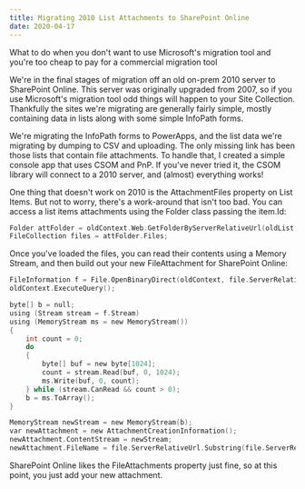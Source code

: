 ```yaml
---
title: Migrating 2010 List Attachments to SharePoint Online
date: 2020-04-17
---
```


What to do when you don't want to use Microsoft's migration tool and you're too cheap to pay for a commercial migration tool

<!-- end -->

We're in the final stages of migration off an old on-prem 2010 server to SharePoint Online. This server was originally upgraded from 2007, so if you use Microsoft's migration tool odd things will happen to your Site Collection. Thankfully the sites we're migrating are generally fairly simple, mostly containing data in lists along with some simple InfoPath forms.

We're migrating the InfoPath forms to PowerApps, and the list data we're migrating by dumping to CSV and uploading. The only missing link has been those lists that contain file attachments. To handle that, I created a simple console app that uses CSOM and PnP. If you've never tried it, the CSOM library will connect to a 2010 server, and (almost) everything works!

One thing that doesn't work on 2010 is the AttachmentFiles property on List Items. But not to worry, there's a work-around that isn't too bad.
You can access a list items attachments using the Folder class passing the item.Id:

```c
Folder attFolder = oldContext.Web.GetFolderByServerRelativeUrl(oldList.RootFolder.ServerRelativeUrl + "/Attachments/" + item.Id);
FileCollection files = attFolder.Files;
```

Once you've loaded the files, you can read their contents using a Memory Stream, and then build out your new FileAttachment for SharePoint Online:

```c
FileInformation f = File.OpenBinaryDirect(oldContext, file.ServerRelativeUrl);
oldContext.ExecuteQuery();

byte[] b = null;
using (Stream stream = f.Stream)
using (MemoryStream ms = new MemoryStream())
{
    int count = 0;
    do
    {
        byte[] buf = new byte[1024];
        count = stream.Read(buf, 0, 1024);
        ms.Write(buf, 0, count);
    } while (stream.CanRead && count > 0);
    b = ms.ToArray();
}

MemoryStream newStream = new MemoryStream(b);
var newAttachment = new AttachmentCreationInformation();
newAttachment.ContentStream = newStream;
newAttachment.FileName = file.ServerRelativeUrl.Substring(file.ServerRelativeUrl.LastIndexOf("/") + 1);
```

SharePoint Online likes the FileAttachments property just fine, so at this point, you just add your new attachment.
